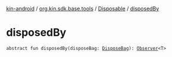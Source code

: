[kin-android](../../index.md) / [org.kin.sdk.base.tools](../index.md) / [Disposable](index.md) / [disposedBy](./disposed-by.md)

# disposedBy

`abstract fun disposedBy(disposeBag: `[`DisposeBag`](../-dispose-bag/index.md)`): `[`Observer`](../-observer/index.md)`<T>`